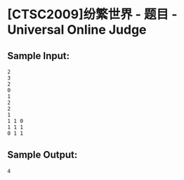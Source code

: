 # [CTSC2009]纷繁世界 - 题目 - Universal Online Judge


## Sample Input: 
```
2
3
2
0
1
2
2
1
1 1 0
1 1 1
0 1 1

```

## Sample Output: 
```
4

```
